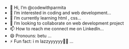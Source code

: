 - 👋 Hi, I’m @codewithparmita
- 👀 I’m interested in coding and web development...
- 🌱 I’m currently learning  html , css...
- 💞️ I’m looking to collaborate on web development project 
- 📫 How to reach me connect me on LinkedIn...
- 😄 Pronouns: betu ...
- ⚡ Fun fact: i m lazzyyyyyy😶‍🌫️ ...

<!---
codewithparmita/codewithparmita is a ✨ special ✨ repository because its `README.md` (this file) appears on your GitHub profile.
You can click the Preview link to take a look at your changes.
--->
